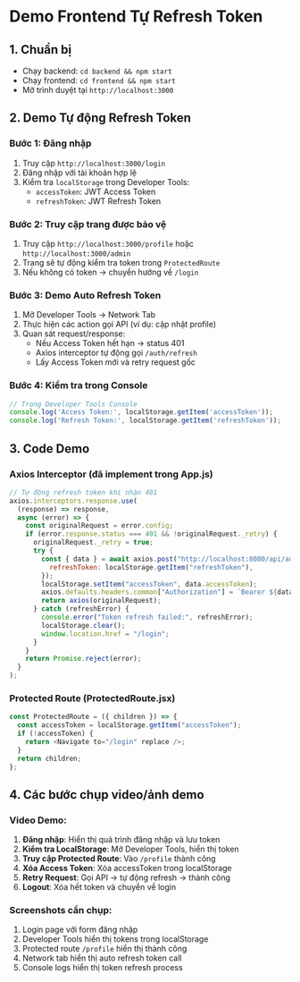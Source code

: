 # Demo Frontend Tự Refresh Token

## 1. Chuẩn bị
- Chạy backend: `cd backend && npm start`
- Chạy frontend: `cd frontend && npm start`
- Mở trình duyệt tại `http://localhost:3000`

## 2. Demo Tự động Refresh Token

### Bước 1: Đăng nhập
1. Truy cập `http://localhost:3000/login`
2. Đăng nhập với tài khoản hợp lệ
3. Kiểm tra `localStorage` trong Developer Tools:
   - `accessToken`: JWT Access Token
   - `refreshToken`: JWT Refresh Token

### Bước 2: Truy cập trang được bảo vệ
1. Truy cập `http://localhost:3000/profile` hoặc `http://localhost:3000/admin`
2. Trang sẽ tự động kiểm tra token trong `ProtectedRoute`
3. Nếu không có token → chuyển hướng về `/login`

### Bước 3: Demo Auto Refresh Token
1. Mở Developer Tools → Network Tab
2. Thực hiện các action gọi API (ví dụ: cập nhật profile)
3. Quan sát request/response:
   - Nếu Access Token hết hạn → status 401
   - Axios interceptor tự động gọi `/auth/refresh`
   - Lấy Access Token mới và retry request gốc

### Bước 4: Kiểm tra trong Console
```javascript
// Trong Developer Tools Console
console.log('Access Token:', localStorage.getItem('accessToken'));
console.log('Refresh Token:', localStorage.getItem('refreshToken'));
```

## 3. Code Demo

### Axios Interceptor (đã implement trong App.js)
```javascript
// Tự động refresh token khi nhận 401
axios.interceptors.response.use(
  (response) => response,
  async (error) => {
    const originalRequest = error.config;
    if (error.response.status === 401 && !originalRequest._retry) {
      originalRequest._retry = true;
      try {
        const { data } = await axios.post("http://localhost:8080/api/auth/refresh", {
          refreshToken: localStorage.getItem("refreshToken"),
        });
        localStorage.setItem("accessToken", data.accessToken);
        axios.defaults.headers.common["Authorization"] = `Bearer ${data.accessToken}`;
        return axios(originalRequest);
      } catch (refreshError) {
        console.error("Token refresh failed:", refreshError);
        localStorage.clear();
        window.location.href = "/login";
      }
    }
    return Promise.reject(error);
  }
);
```

### Protected Route (ProtectedRoute.jsx)
```javascript
const ProtectedRoute = ({ children }) => {
  const accessToken = localStorage.getItem("accessToken");
  if (!accessToken) {
    return <Navigate to="/login" replace />;
  }
  return children;
};
```

## 4. Các bước chụp video/ảnh demo

### Video Demo:
1. **Đăng nhập**: Hiển thị quá trình đăng nhập và lưu token
2. **Kiểm tra LocalStorage**: Mở Developer Tools, hiển thị token
3. **Truy cập Protected Route**: Vào `/profile` thành công
4. **Xóa Access Token**: Xóa accessToken trong localStorage
5. **Retry Request**: Gọi API → tự động refresh → thành công
6. **Logout**: Xóa hết token và chuyển về login

### Screenshots cần chụp:
1. Login page với form đăng nhập
2. Developer Tools hiển thị tokens trong localStorage
3. Protected route `/profile` hiển thị thành công
4. Network tab hiển thị auto refresh token call
5. Console logs hiển thị token refresh process